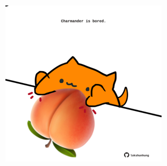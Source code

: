 <!-- built at 07/10/2024, 23:00:49 UTC -->
<p align="center">
  <img width="500" height="500" src="./ReadmeImage.svg">
</p>
